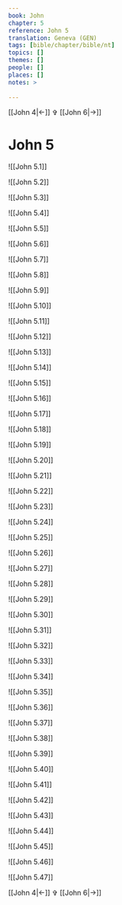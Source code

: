 ```yaml
---
book: John
chapter: 5
reference: John 5
translation: Geneva (GEN)
tags: [bible/chapter/bible/nt]
topics: []
themes: []
people: []
places: []
notes: >
  
---
```


[[John 4|<-]] ✞ [[John 6|->]]

# John 5

![[John 5.1]]

![[John 5.2]]

![[John 5.3]]

![[John 5.4]]

![[John 5.5]]

![[John 5.6]]

![[John 5.7]]

![[John 5.8]]

![[John 5.9]]

![[John 5.10]]

![[John 5.11]]

![[John 5.12]]

![[John 5.13]]

![[John 5.14]]

![[John 5.15]]

![[John 5.16]]

![[John 5.17]]

![[John 5.18]]

![[John 5.19]]

![[John 5.20]]

![[John 5.21]]

![[John 5.22]]

![[John 5.23]]

![[John 5.24]]

![[John 5.25]]

![[John 5.26]]

![[John 5.27]]

![[John 5.28]]

![[John 5.29]]

![[John 5.30]]

![[John 5.31]]

![[John 5.32]]

![[John 5.33]]

![[John 5.34]]

![[John 5.35]]

![[John 5.36]]

![[John 5.37]]

![[John 5.38]]

![[John 5.39]]

![[John 5.40]]

![[John 5.41]]

![[John 5.42]]

![[John 5.43]]

![[John 5.44]]

![[John 5.45]]

![[John 5.46]]

![[John 5.47]]

[[John 4|<-]] ✞ [[John 6|->]]
